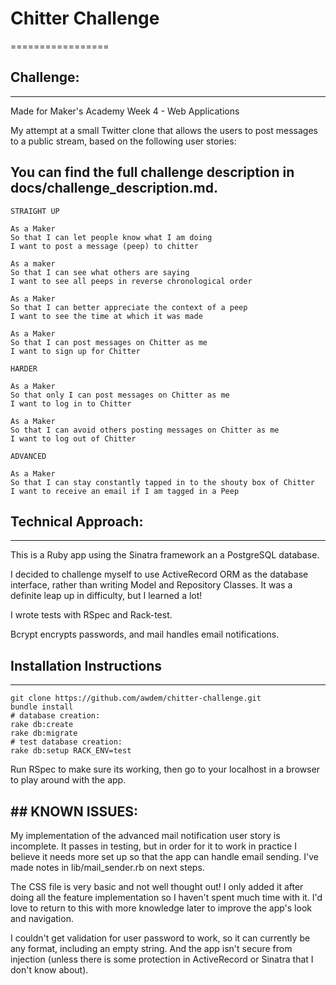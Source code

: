 # Chitter Challenge
=================

## Challenge:
-------
Made for Maker's Academy Week 4 - Web Applications

My attempt at a small Twitter clone that allows the users to post messages to a public stream, based on the following user stories:

You can find the full challenge description in docs/challenge_description.md.
-------

```
STRAIGHT UP

As a Maker
So that I can let people know what I am doing  
I want to post a message (peep) to chitter

As a maker
So that I can see what others are saying  
I want to see all peeps in reverse chronological order

As a Maker
So that I can better appreciate the context of a peep
I want to see the time at which it was made

As a Maker
So that I can post messages on Chitter as me
I want to sign up for Chitter

HARDER

As a Maker
So that only I can post messages on Chitter as me
I want to log in to Chitter

As a Maker
So that I can avoid others posting messages on Chitter as me
I want to log out of Chitter

ADVANCED

As a Maker
So that I can stay constantly tapped in to the shouty box of Chitter
I want to receive an email if I am tagged in a Peep
```

## Technical Approach:
-----

This is a Ruby app using the Sinatra framework an a PostgreSQL database.

I decided to challenge myself to use ActiveRecord ORM as the database interface, rather than writing Model and Repository Classes. It was a definite leap up in difficulty, but I learned a lot! 

I wrote tests with RSpec and Rack-test.

Bcrypt encrypts passwords, and mail handles email notifications.


## Installation Instructions 
-----

```
git clone https://github.com/awdem/chitter-challenge.git
bundle install
# database creation:
rake db:create
rake db:migrate
# test database creation:
rake db:setup RACK_ENV=test
```

Run RSpec to make sure its working, then go to your localhost in a browser to play around with the app.


## KNOWN ISSUES:
-----

My implementation of the advanced mail notification user story is incomplete. It passes in testing, but in order for it to work in practice I believe it needs more set up so that the app can handle email sending. I've made notes in lib/mail_sender.rb on next steps.

The CSS file is very basic and not well thought out! I only added it after doing all the feature implementation so I haven't spent much time with it. I'd love to return to this with more knowledge later to improve the app's look and navigation. 

I couldn't get validation for user password to work, so it can currently be any format, including an empty string. And the app isn't secure from injection (unless there is some protection in ActiveRecord or Sinatra that I don't know about).

